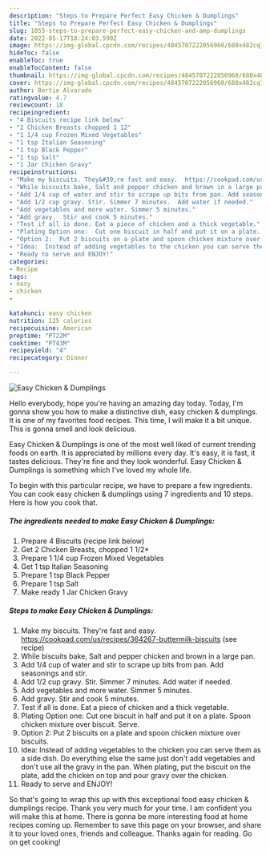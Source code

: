 ```yaml
---
description: "Steps to Prepare Perfect Easy Chicken & Dumplings"
title: "Steps to Prepare Perfect Easy Chicken & Dumplings"
slug: 1055-steps-to-prepare-perfect-easy-chicken-and-amp-dumplings
date: 2022-05-17T18:24:03.590Z
image: https://img-global.cpcdn.com/recipes/4845707222056960/680x482cq70/easy-chicken-dumplings-recipe-main-photo.jpg
hideToc: false
enableToc: true
enableTocContent: false
thumbnail: https://img-global.cpcdn.com/recipes/4845707222056960/680x482cq70/easy-chicken-dumplings-recipe-main-photo.jpg
cover: https://img-global.cpcdn.com/recipes/4845707222056960/680x482cq70/easy-chicken-dumplings-recipe-main-photo.jpg
author: Bertie Alvarado
ratingvalue: 4.7
reviewcount: 18
recipeingredient:
- "4 Biscuits recipe link below"
- "2 Chicken Breasts chopped 1 12"
- "1 1/4 cup Frozen Mixed Vegetables"
- "1 tsp Italian Seasoning"
- "1 tsp Black Pepper"
- "1 tsp Salt"
- "1 Jar Chicken Gravy"
recipeinstructions:
- "Make my biscuits. They&#39;re fast and easy.  https://cookpad.com/us/recipes/364267-buttermilk-biscuits           (see recipe)"
- "While biscuits bake, Salt and pepper chicken and brown in a large pan."
- "Add 1/4 cup of water and stir to scrape up bits from pan. Add seasonings and stir."
- "Add 1/2 cup gravy. Stir. Simmer 7 minutes.  Add water if needed."
- "Add vegetables and more water. Simmer 5 minutes."
- "Add gravy.  Stir and cook 5 minutes."
- "Test if all is done. Eat a piece of chicken and a thick vegetable."
- "Plating Option one:  Cut one biscuit in half and put it on a plate. Spoon chicken mixture over biscuit. Serve."
- "Option 2:  Put 2 biscuits on a plate and spoon chicken mixture over biscuits."
- "Idea:  Instead of adding vegetables to the chicken you can serve them as a side dish. Do everything else the same just don&#39;t add vegetables and don&#39;t use all the gravy in the pan. When plating, put the biscuit on the plate, add the chicken on top and pour gravy over the chicken."
- "Ready to serve and ENJOY!"
categories:
- Recipe
tags:
- easy
- chicken
- 

katakunci: easy chicken  
nutrition: 125 calories
recipecuisine: American
preptime: "PT22M"
cooktime: "PT43M"
recipeyield: "4"
recipecategory: Dinner

---
```



![Easy Chicken & Dumplings](https://img-global.cpcdn.com/recipes/4845707222056960/680x482cq70/easy-chicken-dumplings-recipe-main-photo.jpg)

Hello everybody, hope you're having an amazing day today. Today, I'm gonna show you how to make a distinctive dish, easy chicken & dumplings. It is one of my favorites food recipes. This time, I will make it a bit unique. This is gonna smell and look delicious.

Easy Chicken & Dumplings is one of the most well liked of current trending foods on earth. It is appreciated by millions every day. It's easy, it is fast, it tastes delicious. They're fine and they look wonderful. Easy Chicken & Dumplings is something which I've loved my whole life.




To begin with this particular recipe, we have to prepare a few ingredients. You can cook easy chicken & dumplings using 7 ingredients and 10 steps. Here is how you cook that.

<!--inarticleads1-->

##### The ingredients needed to make Easy Chicken & Dumplings:

1. Prepare 4 Biscuits (recipe link below)
1. Get 2 Chicken Breasts, chopped 1 1/2*
1. Prepare 1 1/4 cup Frozen Mixed Vegetables
1. Get 1 tsp Italian Seasoning
1. Prepare 1 tsp Black Pepper
1. Prepare 1 tsp Salt
1. Make ready 1 Jar Chicken Gravy




<!--inarticleads2-->

##### Steps to make Easy Chicken & Dumplings:

1. Make my biscuits. They&#39;re fast and easy.  https://cookpad.com/us/recipes/364267-buttermilk-biscuits           (see recipe)
1. While biscuits bake, Salt and pepper chicken and brown in a large pan.
1. Add 1/4 cup of water and stir to scrape up bits from pan. Add seasonings and stir.
1. Add 1/2 cup gravy. Stir. Simmer 7 minutes.  Add water if needed.
1. Add vegetables and more water. Simmer 5 minutes.
1. Add gravy.  Stir and cook 5 minutes.
1. Test if all is done. Eat a piece of chicken and a thick vegetable.
1. Plating Option one:  Cut one biscuit in half and put it on a plate. Spoon chicken mixture over biscuit. Serve.
1. Option 2:  Put 2 biscuits on a plate and spoon chicken mixture over biscuits.
1. Idea:  Instead of adding vegetables to the chicken you can serve them as a side dish. Do everything else the same just don&#39;t add vegetables and don&#39;t use all the gravy in the pan. When plating, put the biscuit on the plate, add the chicken on top and pour gravy over the chicken.
1. Ready to serve and ENJOY!



So that's going to wrap this up with this exceptional food easy chicken & dumplings recipe. Thank you very much for your time. I am confident you will make this at home. There is gonna be more interesting food at home recipes coming up. Remember to save this page on your browser, and share it to your loved ones, friends and colleague. Thanks again for reading. Go on get cooking!
